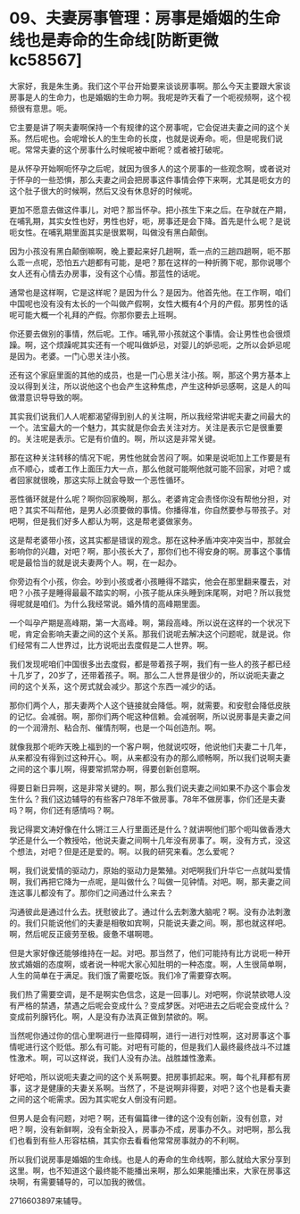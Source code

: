 # 09、夫妻房事管理：房事是婚姻的生命线也是寿命的生命线[防断更微kc58567]

大家好，我是朱生勇。我们这个平台开始要来谈谈房事啊。那么今天主要跟大家谈房事是人的生命力，也是婚姻的生命力啊。我呢是昨天看了一个呃视频啊，这个视频很有意思。呃。

它主要是讲了啊夫妻啊保持一个有规律的这个房事呢，它会促进夫妻之间的这个关系。然后呢也。会呢增长人的生生命的长度，也就是说寿命。呃，但是呢我们说呢。常常夫妻的这个房事什么时候呢被中断呢？或者被打破呢。

是从怀孕开始啊呃怀孕之后呢，就因为很多人的这个房事的一些观念啊，或者说对于怀孕的一些恐惧，那么夫妻之间会把房事这件事情会停下来啊，尤其是呃女方的这个肚子很大的时候啊，然后又没有休息好的时候呢。

更加不愿意去做这件事儿，对吧？那当怀孕。把小孩生下来之后。在孕就在产期，在哺乳期，其实女性也好，男性也好，呃，房事还是会下降。首先是什么呢？是说呃女性。在哺乳期里面其实是很累啊，叫做没有黑白颠倒。

因为小孩没有黑白颠倒嘛啊，晚上要起来好几趟啊，乖一点的三趟四趟啊，呃不那么乖一点呢，恐怕五六趟都有可能，是吧？那在这样的一种折腾下呢，那你说哪个女人还有心情去办房事，没有这个心情。那蓝性的话呢。

通常也是这样啊，它是这样呢？是因为什么？是因为。他首先他。在工作啊，咱们中国呢也没有没有太长的一个叫做产假啊，女性大概有4个月的产假。那男性的话呢可能大概一个礼拜的产假。你那你要去上班啊。

你还要去做别的事情，然后呢。工作。哺乳带小孩就这个事情。会让男性也会很烦躁。啊，这个烦躁呢其实还有一个呢叫做妒忌，对婴儿的妒忌呃，之所以会妒忌呢是因为。老婆。一门心思关注小孩。

还有这个家庭里面的其他的成员，也是一门心思关注小孩。啊，那这个男方基本上没以得到关注，所以说他这个也会产生这种焦虑，产生这种妒忌感啊，这是人的叫做潜意识导导致的啊。

其实我们说我们人人呢都渴望得到别人的关注啊，所以我经常讲呢夫妻之间最大的一个。法宝最大的一个魅力，其实就是你会去关注对方。关注是表示它是很重要的。关注呢是表示。它是有价值的。啊，所以这是非常关键。

那在这种关注转移的情况下呢，男性他就会苦闷了啊。如果是说呃加上工作要是有点不顺心，或者工作上面压力大一点，那么他就可能啊他就可能不回家，对吧？或者回家就很晚，那这实际上就会导致一个恶性循环。

恶性循环就是什么呢？啊你回家晚啊，那么。老婆肯定会责怪你没有帮他分担，对吧？其实不叫帮他，是男人必须要做的事情。你播得准，你自然要参与带孩子。对吧啊，但是我们好多人都认为啊，这是帮老婆做家务。

这是帮老婆带小孩，这其实都是错误的观念。那在这种矛盾冲突冲突当中，那就会影响你的兴趣，对吧？啊，那小孩长大了，那你们也不得安身的啊。房事这个事情呢是最恰当的就是说夫妻两个人。啊，在一起办。

你旁边有个小孩，你会。吵到小孩或者小孩睡得不踏实，他会在那里翻来覆去，对吧？小孩子是睡得最最不踏实的啊，小孩子能从床头睡到床尾啊，对吧？所以我觉得呢就是咱们。为什么我经常说。婚外情的高峰期里面。

一个叫孕产期是高峰期，第一大高峰。啊，第段高峰。所以说在这样的一个状况下呢，肯定会影响夫妻之间的这个关系。那我们说呢去解决这个问题呢，就是说。你们经常有二人世界过，比方说呃出去度假是二人世界。啊。

我们发现呢咱们中国很多出去度假，都是带着孩子啊，我们有一些人的孩子都已经十几岁了，20岁了，还带着孩子。啊。那么二人世界是很少的，所以说呃夫妻之间的这个关系，这个房式就会减少。那这个东西一减少的话。

那你们两个人，那夫妻两个人这个链接就会降低。啊，就需要。和安慰会降低皮肤的记忆。会减弱。啊，那你们两个呢这种信赖。会减弱啊，所以说房事是夫妻之间的一个润滑剂、粘合剂、催情剂啊，也是一个叫创造剂。啊。

就像我那个呃昨天晚上福到的一个客户啊，他就说哎呀，他说他们夫妻二十几年，从来都没有得到过这种开心。啊，从来都没有办的那么顺畅啊，所以我们说啊夫妻之间的这个事儿啊，得要常抓常办啊，得要创新创意啊。

得要日新日异啊，这是非常关键的。啊，那么我们说夫妻之间如果不办这个事会发生什么？我们这边辅导的有些客户78年不做房事。78年不做房事，你们还是夫妻吗？啊，你们还有感情吗？啊。

我记得窦文涛好像在什么锵江三人行里面还是什么？就讲啊他们那个呃叫做香港大学还是什么一个教授哈，他说夫妻之间啊十几年没有房事了。啊，没有方式，没这个想法，对吧？但是还是爱的。啊。以我的研究来看。怎么爱呢？

啊，我们说爱情的驱动力，原始的驱动力是繁殖。对吧啊我们升华它一点就叫爱情啊，我们再把它降为一点呢，是叫做什么？叫做一见钟情。对吧。啊，那夫妻之间连这事儿都没有了。那你们之间通过什么来去？

沟通彼此是通过什么去。抚慰彼此了。通过什么去刺激大脑呢？啊。没有办法刺激的。我们只能说他们的夫妻是相敬如宾啊，只能说夫妻之间。啊，那也就这样吧。啊，然后呢反正疲劳至极。疲惫不堪啊嗯。

但是大家好像还能够维持在一起。对吧。那当然了，他们可能持有比方说呃一种开放式婚姻的态度啊，或者说一种呢大家心知肚明的一种态度。啊，人生很简单啊，人生的简单在于满足。我们饿了需要吃饭。我们冷了需要穿衣啊。

我们热了需要空调，是不是啊实色信念，这是一回事儿。对吧啊，你说禁欲嗯人没有严格的禁遇，禁遇之后呢会变成什么？变成梦医。对吧进去之后呢会变成什么？变成前列腺钙化。啊，人是没有办法真正做到禁欲的。啊。

当然呢你通过你的信心里啊进行一些障碍啊，进行一进行对性啊，这对房事这个事情呢进行这个贬低。那么有可能。对吧有可能的，但是我们人最终最终战斗不过雄性激术。啊，可以这样说，我们人没有办法。战胜雄性激素。

好吧哈，所以说呃夫妻之间的这个关系啊要。把房事抓起来。啊，每个礼拜都有房事，这才是健康的夫妻关系啊。当然了，不是说啊非得要，对吧？这个也是看夫妻之间的这个呃需求。因为其实呢女人倒没有问题。

但男人是会有问题，对吧？啊，还有偏篇律一律的这个没有创新，没有创意，对吧？啊，没有新鲜啊，没有全新投入，房事办不成，房事办不久。对吧啊，那么我们也看到有些人形容枯槁，其实你去看看他常常房事就办的不利啊。

所以我们说房事是婚姻的生命线。也是人的寿命的生命线啊，那么就给大家分享到这里。啊，也不知道这个最终能不能播出来啊，那么如果能播出来，大家在房事这块啊，有需要辅导的，可以加我的微信。

2716603897来辅导。